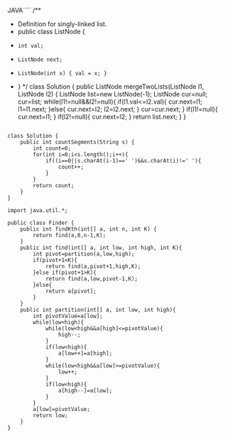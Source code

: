 JAVA````
/**
 * Definition for singly-linked list.
 * public class ListNode {
 *     int val;
 *     ListNode next;
 *     ListNode(int x) { val = x; }
 * }
 */
class Solution {
    public ListNode mergeTwoLists(ListNode l1, ListNode l2) {
        ListNode list=new ListNode(-1);
        ListNode cur=null;
        cur=list;
        while(l1!=null&&l2!=null){
            if(l1.val<=l2.val){
                cur.next=l1;
                l1=l1.next;
            }else{
                cur.next=l2;
                l2=l2.next;
            }
            cur=cur.next;
        }
        if(l1!=null){
            cur.next=l1;
        }
        if(l2!=null){
            cur.next=l2;
        }
        return list.next;
    }
}
````

class Solution {
    public int countSegments(String s) {
        int count=0;
        for(int i=0;i<s.length();i++){
            if((i==0||s.charAt(i-1)==' ')&&s.charAt(i)!=' '){
                count++;
            }
        }
        return count;
    }
}

import java.util.*;

public class Finder {
    public int findKth(int[] a, int n, int K) {
        return find(a,0,n-1,K);
    }
    public int find(int[] a, int low, int high, int K){
        int pivot=partition(a,low,high);
        if(pivot+1<K){
            return find(a,pivot+1,high,K);
        }else if(pivot+1>K){
            return find(a,low,pivot-1,K);
        }else{
            return a[pivot];
        }
    }
    public int partition(int[] a, int low, int high){
        int pivotValue=a[low];
        while(low<high){
            while(low<high&&a[high]<=pivotValue){
                high--;
            }
            if(low<high){
                a[low++]=a[high];
            }
            while(low<high&&a[low]>=pivotValue){
                low++;
            }
            if(low<high){
                a[high--]=a[low];
            }
        }
        a[low]=pivotValue;
        return low;
    }
}
